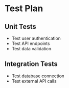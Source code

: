 # Test Plan

## Unit Tests
- Test user authentication
- Test API endpoints
- Test data validation

## Integration Tests
- Test database connection
- Test external API calls